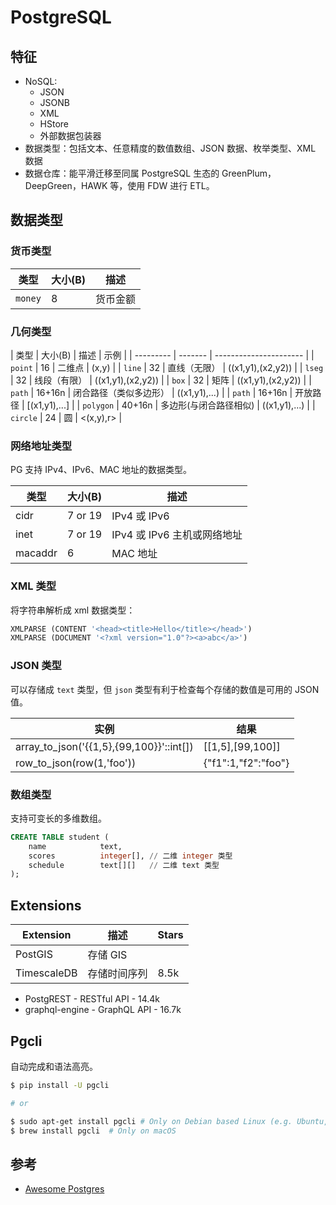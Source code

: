 # PostgreSQL

## 特征

* NoSQL:
  * JSON
  * JSONB
  * XML
  * HStore
  * 外部数据包装器
* 数据类型：包括文本、任意精度的数值数组、JSON 数据、枚举类型、XML 数据
* 数据仓库：能平滑迁移至同属 PostgreSQL 生态的 GreenPlum，DeepGreen，HAWK 等，使用 FDW 进行 ETL。

## 数据类型

### 货币类型

| 类型    | 大小(B) | 描述     |
| ------- | ------- | -------- |
| `money` | 8       | 货币金额 |

### 几何类型

| 类型      | 大小(B) | 描述                   | 示例              |
| --------- | ------- | ---------------------- |
| `point`   | 16      | 二维点                 | (x,y)             |
| `line`    | 32      | 直线（无限）           | ((x1,y1),(x2,y2)) |
| `lseg`    | 32      | 线段（有限）           | ((x1,y1),(x2,y2)) |
| `box`     | 32      | 矩阵                   | ((x1,y1),(x2,y2)) |
| `path`    | 16+16n  | 闭合路径（类似多边形） | ((x1,y1),...)     |
| `path`    | 16+16n  | 开放路径               | [(x1,y1),...]     |
| `polygon` | 40+16n  | 多边形(与闭合路径相似) | ((x1,y1),...)     |
| `circle`  | 24      | 圆                     | <(x,y),r>         |

### 网络地址类型

PG 支持 IPv4、IPv6、MAC 地址的数据类型。

| 类型    | 大小(B) | 描述                        |
| ------- | ------- | --------------------------- |
| cidr    | 7 or 19 | IPv4 或 IPv6                |
| inet    | 7 or 19 | IPv4 或 IPv6 主机或网络地址 |
| macaddr | 6       | MAC 地址                    |

### XML 类型

将字符串解析成 xml 数据类型：

```sql
XMLPARSE (CONTENT '<head><title>Hello</title></head>')
XMLPARSE (DOCUMENT '<?xml version="1.0"?><a>abc</a>')
```

### JSON 类型

可以存储成 `text` 类型，但 `json` 类型有利于检查每个存储的数值是可用的 JSON 值。

| 实例                                     | 结果                |
| ---------------------------------------- | ------------------- |
| array_to_json('{{1,5},{99,100}}'::int[]) | [[1,5],[99,100]]    |
| row_to_json(row(1,'foo'))                | {"f1":1,"f2":"foo"} |

### 数组类型

支持可变长的多维数组。

```sql
CREATE TABLE student (
    name            text,
    scores          integer[], // 二维 integer 类型
    schedule        text[][]   // 二维 text 类型
);
```

## Extensions

| Extension   | 描述         | Stars |
| ----------- | ------------ | ----- |
| PostGIS     | 存储 GIS     |       |
| TimescaleDB | 存储时间序列 | 8.5k  |

* PostgREST - RESTful API - 14.4k
* graphql-engine - GraphQL API - 16.7k

## Pgcli

自动完成和语法高亮。

```sh
$ pip install -U pgcli

# or

$ sudo apt-get install pgcli # Only on Debian based Linux (e.g. Ubuntu, Mint, etc)
$ brew install pgcli  # Only on macOS
```

## 参考

* [Awesome Postgres](https://github.com/dhamaniasad/awesome-postgres)
